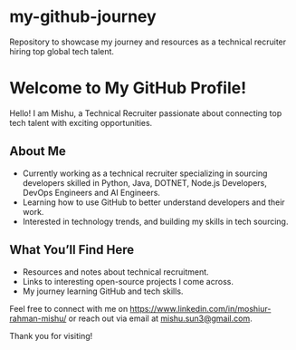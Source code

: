 # my-github-journey
Repository to showcase my journey and resources as a technical recruiter hiring top global tech talent.
# Welcome to My GitHub Profile!

Hello! I am Mishu, a Technical Recruiter passionate about connecting top tech talent with exciting opportunities.

## About Me
- Currently working as a technical recruiter specializing in sourcing developers skilled in Python, Java, DOTNET, Node.js Developers, DevOps Engineers and AI Engineers.
- Learning how to use GitHub to better understand developers and their work.
- Interested in technology trends, and building my skills in tech sourcing.

## What You’ll Find Here
- Resources and notes about technical recruitment.
- Links to interesting open-source projects I come across.
- My journey learning GitHub and tech skills.

Feel free to connect with me on https://www.linkedin.com/in/moshiur-rahman-mishu/ or reach out via email at mishu.sun3@gmail.com.

Thank you for visiting!
